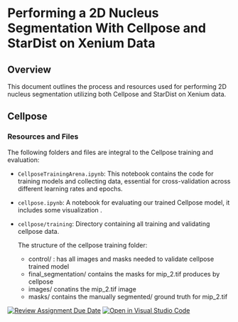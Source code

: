 # Performing a 2D Nucleus Segmentation With Cellpose and StarDist on Xenium Data

## Overview
This document outlines the process and resources used for performing 2D nucleus segmentation utilizing both Cellpose and StarDist on Xenium data.

## Cellpose
### Resources and Files
The following folders and files are integral to the Cellpose training and evaluation:

- `CellposeTrainingArena.ipynb`: This notebook contains the code for training models and collecting data, essential for cross-validation across different learning rates and epochs.
- `cellpose.ipynb`: A notebook for evaluating our trained Cellpose model, it includes some visualization .
- `cellpose/training`: Directory containing all training and validating cellpose data.

  The structure of the cellpose training folder:
  - control/ : has all images and masks needed to validate cellpose trained model
  - final_segmentation/ contains the masks for mip_2.tif produces by cellpose
  - images/ conatins the mip_2.tif image
  - masks/ contains the manually segmented/ ground truth for mip_2.tif



[![Review Assignment Due Date](https://classroom.github.com/assets/deadline-readme-button-24ddc0f5d75046c5622901739e7c5dd533143b0c8e959d652212380cedb1ea36.svg)](https://classroom.github.com/a/fEFF99tU)
[![Open in Visual Studio Code](https://classroom.github.com/assets/open-in-vscode-718a45dd9cf7e7f842a935f5ebbe5719a5e09af4491e668f4dbf3b35d5cca122.svg)](https://classroom.github.com/online_ide?assignment_repo_id=12918895&assignment_repo_type=AssignmentRepo)
